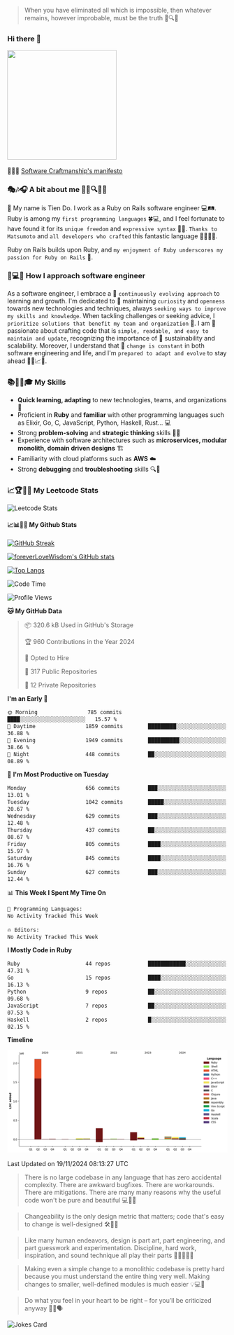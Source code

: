 > When you have eliminated all which is impossible, then whatever remains, however improbable, must be the truth 🤔🔍💡
### Hi there 👋

<!--
**foreverLoveWisdom/foreverLoveWisdom** is a ✨ _special_ ✨ repository because its `README.md` (this file) appears on your GitHub profile.

Here are some ideas to get you started:

- 🔭 I’m currently working on ...
- 🌱 I’m currently learning ...
- 👯 I’m looking to collaborate on ...
- 🤔 I’m looking for help with ...
- 💬 Ask me about ...
- 📫 How to reach me: ...
- 😄 Pronouns: ...
- ⚡ Fun fact: ...
-->

<img src="https://codecondo.com/wp-content/uploads/2017/09/railslogo.png" width="250" height="250">

 📜🔨🌟 [Software Craftmanship's manifesto](http://manifesto.softwarecraftsmanship.org/)

### 🎭🎶🎧 A bit about me 🕵️‍♀️🔍🕵️‍♂️
👋 My name is Tien Do. I work as a Ruby on Rails software engineer 💻🛤️. Ruby is among my `first programming languages` 🍀💻, and I feel fortunate to have found it for its `unique freedom` and `expressive syntax` 🤗💬. `Thanks to Matsumoto` and `all developers who crafted` this fantastic language 🙏👨‍💻🌟.

Ruby on Rails builds upon Ruby, and `my enjoyment of Ruby underscores my passion for Ruby on Rails` 🤩.

### 🤔💻🔨 How I approach software engineer
As a software engineer, I embrace a 🔄 `continuously evolving approach` to learning and growth. I'm dedicated to 🤔 maintaining `curiosity` and `openness` towards new technologies and techniques, always `seeking ways to improve my skills and knowledge`. When tackling challenges or seeking advice, I `prioritize solutions that benefit my team and organization` 👥. I am 🎉 passionate about crafting code that is `simple, readable, and easy to maintain and update`, recognizing the importance of 🌱 sustainability and scalability. Moreover, I understand that 🌊 `change is constant` in both software engineering and life, and I'm `prepared to adapt and evolve` to stay ahead 🏃‍♂️📈🔄.

### 📚🧑‍💻🎓 My Skills
- **Quick learning, adapting** to new technologies, teams, and organizations 🚀
- Proficient in **Ruby** and **familiar** with other programming languages such as Elixir, Go, C, JavaScript, Python, Haskell, Rust... 💻
- Strong **problem-solving** and **strategic thinking** skills 🤔💡
- Experience with software architectures such as **microservices, modular monolith, domain driven designs** 🏗️
- Familiarity with cloud platforms such as **AWS** ☁️ 
- Strong **debugging** and **troubleshooting** skills 🔍🐞


### 📈🏆🧑‍💻 My Leetcode Stats
![Leetcode Stats](https://leetcard.jacoblin.cool/foreverLoveWisdom)

#### 📈📊👨‍💻  My Github Stats

[![GitHub Streak](https://github-readme-streak-stats.herokuapp.com/?user=foreverLoveWisdom&theme=dracula)](https://git.io/streak-stats)
&nbsp;
&nbsp;

[![foreverLoveWisdom's GitHub stats](https://github-readme-stats.vercel.app/api?username=foreverLoveWisdom&show_icons=true&theme=react&count_private=true)](https://github.com/anuraghazra/github-readme-stats)

[![Top Langs](https://github-readme-stats.vercel.app/api/top-langs/?username=foreverLoveWisdom&show_icons=true&theme=vue-dark)](https://github.com/anuraghazra/github-readme-stats)

<!--START_SECTION:waka-->
![Code Time](http://img.shields.io/badge/Code%20Time-3%2C319%20hrs%2048%20mins-blue)

![Profile Views](http://img.shields.io/badge/Profile%20Views-0-blue)

**🐱 My GitHub Data** 

> 📦 320.6 kB Used in GitHub's Storage 
 > 
> 🏆 960 Contributions in the Year 2024
 > 
> 💼 Opted to Hire
 > 
> 📜 317 Public Repositories 
 > 
> 🔑 12 Private Repositories 
 > 
**I'm an Early 🐤** 

```text
🌞 Morning                785 commits         ████░░░░░░░░░░░░░░░░░░░░░   15.57 % 
🌆 Daytime                1859 commits        █████████░░░░░░░░░░░░░░░░   36.88 % 
🌃 Evening                1949 commits        ██████████░░░░░░░░░░░░░░░   38.66 % 
🌙 Night                  448 commits         ██░░░░░░░░░░░░░░░░░░░░░░░   08.89 % 
```
📅 **I'm Most Productive on Tuesday** 

```text
Monday                   656 commits         ███░░░░░░░░░░░░░░░░░░░░░░   13.01 % 
Tuesday                  1042 commits        █████░░░░░░░░░░░░░░░░░░░░   20.67 % 
Wednesday                629 commits         ███░░░░░░░░░░░░░░░░░░░░░░   12.48 % 
Thursday                 437 commits         ██░░░░░░░░░░░░░░░░░░░░░░░   08.67 % 
Friday                   805 commits         ████░░░░░░░░░░░░░░░░░░░░░   15.97 % 
Saturday                 845 commits         ████░░░░░░░░░░░░░░░░░░░░░   16.76 % 
Sunday                   627 commits         ███░░░░░░░░░░░░░░░░░░░░░░   12.44 % 
```


📊 **This Week I Spent My Time On** 

```text
💬 Programming Languages: 
No Activity Tracked This Week

🔥 Editors: 
No Activity Tracked This Week
```

**I Mostly Code in Ruby** 

```text
Ruby                     44 repos            ████████████░░░░░░░░░░░░░   47.31 % 
Go                       15 repos            ████░░░░░░░░░░░░░░░░░░░░░   16.13 % 
Python                   9 repos             ██░░░░░░░░░░░░░░░░░░░░░░░   09.68 % 
JavaScript               7 repos             ██░░░░░░░░░░░░░░░░░░░░░░░   07.53 % 
Haskell                  2 repos             █░░░░░░░░░░░░░░░░░░░░░░░░   02.15 % 
```



**Timeline**

![Lines of Code chart](https://raw.githubusercontent.com/foreverLoveWisdom/foreverLoveWisdom/main/assets/bar_graph.png)


 Last Updated on 19/11/2024 08:13:27 UTC
<!--END_SECTION:waka-->


> There is no large codebase in any language that has zero accidental complexity. There are awkward bugfixes. There are workarounds. There are mitigations.
> There are many many reasons why the useful code won't be pure and beautiful 💻🐞🤔

> Changeability is the only design metric that matters; code that's easy to change is well-designed 🛠️🔄🎨

> Like many human endeavors, design is part art, part engineering, and part guesswork and experimentation. Discipline, hard work, inspiration, and sound technique all play their parts 🎨🧑‍💻🔬🧪

> Mak­ing even a sim­ple change to a mono­lith­ic code­base is pret­ty hard because you must under­stand the entire thing very well. Mak­ing changes to small­er, well-defined mod­ules is much easier 💡💻🤔
 
 > Do what you feel in your heart to be right – for you’ll be criticized anyway 💖🙏🗣️ 
 
![Jokes Card](https://readme-jokes.vercel.app/api)
